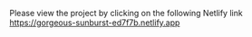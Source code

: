 Please view the project by clicking on the following Netlify link
https://gorgeous-sunburst-ed7f7b.netlify.app
